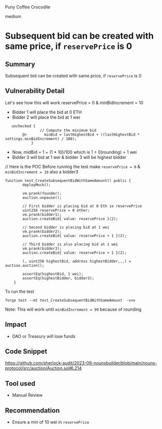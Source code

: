Puny Coffee Crocodile

medium

# Subsequent bid can be created with same price, if `reservePrice` is 0

## Summary
Subsequent bid can be created with same price, if `reservePrice` is 0

## Vulnerability Detail
Let's see how this will work
reservePrice = 0 & minBidIncrement = 10
- Bidder 1 will place the bid at 0 ETH
- Bidder 2 will place the bid at 1 wei
```solidity
   unchecked {
                // Compute the minimum bid
        @>        minBid = lastHighestBid + ((lastHighestBid * settings.minBidIncrement) / 100);
            }
```
- Now, midBid =  1 + (1 * 10)/100 which is 1 + 0(rounding) = 1 wei
- Bidder 3 will bid at 1 wei & bidder 3 will be highest bidder

// Here is the POC
Before running the test make `reservePrice = 0` & `minBidIncrement = 10` also a bidder3

```solidity
function test_CreateSubsequentBidWithSameAmount() public {
        deployMock();

        vm.prank(founder);
        auction.unpause();

        // First bidder is placing bid at 0 Eth ie reservePrice
        uint256 reservePrice = 0 ether;
        vm.prank(bidder1);
        auction.createBid{ value: reservePrice }(2);

        // Second bidder is placing bid at 1 wei
        vm.prank(bidder2);
        auction.createBid{ value: reservePrice + 1 }(2);

        // Third bidder is also placing bid at 1 wei
        vm.prank(bidder3);
        auction.createBid{ value: reservePrice + 1 }(2);

        (, uint256 highestBid, address highestBidder,,,) = auction.auction();

        assertEq(highestBid, 1 wei);
        assertEq(highestBidder, bidder3);
    }
```
To run the test
```solidity
forge test --mt test_CreateSubsequentBidWithSameAmount  -vvv
```

Note: This will work until `minBidIncrement = 99` because of rounding

## Impact
- DAO or Treasury will lose funds

## Code Snippet
https://github.com/sherlock-audit/2023-09-nounsbuilder/blob/main/nouns-protocol/src/auction/Auction.sol#L214

## Tool used
- Manual Review

## Recommendation
- Ensure a min of 10 wei in `reservePrice`
